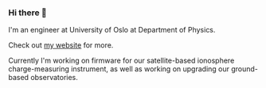 ### Hi there 👋

I'm an engineer at University of Oslo at Department of Physics.

Check out [my website](https://www.birkelandcarlsen.com) for more.

Currently I'm working on firmware for our satellite-based ionosphere charge-measuring instrument, as well as working on upgrading our ground-based observatories.

<!--
**jonasbcarlsen/jonasbcarlsen** is a ✨ _special_ ✨ repository because its `README.md` (this file) appears on your GitHub profile.

Here are some ideas to get you started:

- 🔭 I’m currently working on ...
- 🌱 I’m currently learning ...
- 👯 I’m looking to collaborate on ...
- 🤔 I’m looking for help with ...
- 💬 Ask me about ...
- 📫 How to reach me: ...
- 😄 Pronouns: ...
- ⚡ Fun fact: ...
-->
